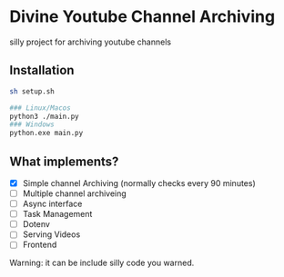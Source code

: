 # Divine Youtube Channel Archiving

silly project for archiving youtube channels

## Installation

```sh
sh setup.sh
```

```sh
### Linux/Macos
python3 ./main.py
### Windows
python.exe main.py
```

## What implements?

- [x] Simple channel Archiving (normally checks every 90 minutes)
- [ ] Multiple channel archiveing
- [ ] Async interface
- [ ] Task Management
- [ ] Dotenv
- [ ] Serving Videos
- [ ] Frontend

Warning: it can be include silly code
you warned.

